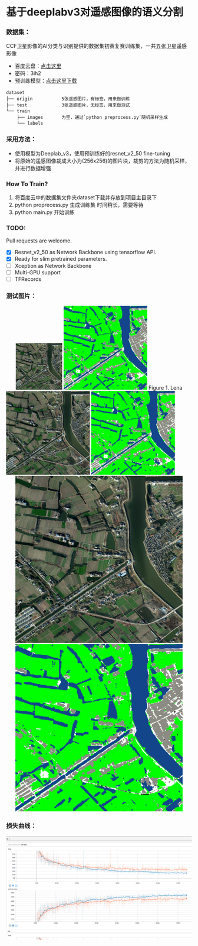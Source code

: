# 基于deeplabv3对遥感图像的语义分割

### 数据集：
CCF卫星影像的AI分类与识别提供的数据集初赛复赛训练集，一共五张卫星遥感影像
* 百度云盘：[点击这里](https://pan.baidu.com/s/1LWBMklOr39yI7fYRQ185Og)  
* 密码：3ih2
* 预训练模型：[点击这里下载](http://download.tensorflow.org/models/resnet_v2_50_2017_04_14.tar.gz)  

```
dataset
├── origin           5张遥感图片，有标签，用来做训练
├── test             3张遥感图片，无标签，用来做测试
└── train
    ├── images       为空，通过`python preprocess.py`随机采样生成
    └── labels
```                    

### 采用方法：
* 使用模型为Deeplab_v3，使用预训练好的resnet_v2_50 fine-tuning
* 将原始的遥感图像裁成大小为(256x256)的图片块，裁剪的方法为随机采样，并进行数据增强
### How To Train?
1. 将百度云中的数据集文件夹dataset下载并存放到项目主目录下
2. python proprecess.py 生成训练集 时间稍长，需要等待
3. python main.py 开始训练
### TODO:  
Pull requests are welcome.  
- [x] Resnet_v2_50 as Network Backbone using tensorflow API.
- [x] Ready for slim pretrained parameters.
- [ ] Xception as Network Backbone
- [ ] Multi-GPU support
- [ ] TFRecords
### 测试图片：
<center>
<img src="/sample_image/test1.jpg" width="25%" height="25%" />
<img src="/sample_image/predict_color.png" width="45%">
Figure 1. Lena
</center>
<BODY>
<img src="/sample_image/test1.jpg" width="45%">
<img src="/sample_image/predict_color.png" width="45%">
</BODY>
<div align=center><img src="/sample_image/test1.jpg" width="90%"/></div> 
<div align=center><img src="/sample_image/predict_color.png" width="90%"/></div>  

### 损失曲线：
<div align=center><img src="/sample_image/loss&acc.png"/></div>  



